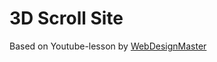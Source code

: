 # 3D Scroll Site

Based on Youtube-lesson by [WebDesignMaster](https://www.youtube.com/watch?v=GLbI7BGdQ3o)

